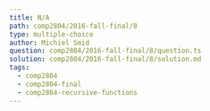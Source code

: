 ```yaml
---
title: N/A
path: comp2804/2016-fall-final/8
type: multiple-choice
author: Michiel Smid
question: comp2804/2016-fall-final/8/question.ts
solution: comp2804/2016-fall-final/8/solution.md
tags:
  - comp2804
  - comp2804-final
  - comp2804-recursive-functions
---
```

